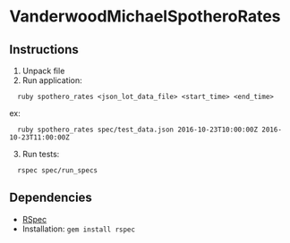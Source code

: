 # VanderwoodMichaelSpotheroRates

## Instructions

1. Unpack file
2. Run application:
  ```
    ruby spothero_rates <json_lot_data_file> <start_time> <end_time>
  ```
  ex:
  ```
    ruby spothero_rates spec/test_data.json 2016-10-23T10:00:00Z 2016-10-23T11:00:00Z
  ```
3. Run tests:
  ```
    rspec spec/run_specs
  ```

## Dependencies
- [RSpec](https://github.com/rspec/rspec)
- Installation: `gem install rspec`
